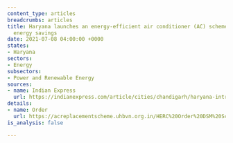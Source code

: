 ```yaml
---
content_type: articles
breadcrumbs: articles
title: Haryana launches an energy-efficient air conditioner (AC) scheme to promote
  energy savings
date: 2021-07-08 04:00:00 +0000
states:
- Haryana
sectors:
- Energy
subsectors:
- Power and Renewable Energy
sources:
- name: Indian Express
  url: https://indianexpress.com/article/cities/chandigarh/haryana-introduces-ac-scheme-7383694/
details:
- name: Order
  url: https://acreplacementscheme.uhbvn.org.in/HERC%20Order%20DSM%20Scheme.pdf
is_analysis: false

---
```

